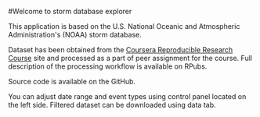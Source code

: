 #Welcome to storm database explorer

This application is based on the U.S. National Oceanic and Atmospheric Administration's (NOAA) storm database.

Dataset has been obtained from the [Coursera Reproducible Research Course](https://d396qusza40orc.cloudfront.net/repdata%2Fdata%2FStormData.csv.bz2) site and processed as a part of peer assignment for the course. Full description of the processing workflow is available on RPubs.

Source code is available on the GitHub.

You can adjust date range and event types using control panel located on the left side. Filtered dataset can be downloaded using data tab.